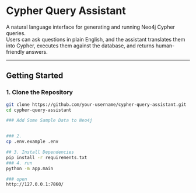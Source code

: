 # Cypher Query Assistant

A natural language interface for generating and running Neo4j Cypher queries.  
Users can ask questions in plain English, and the assistant translates them into Cypher, executes them against the database, and returns human-friendly answers.

---

## Getting Started

### 1. Clone the Repository
```bash
git clone https://github.com/your-username/cypher-query-assistant.git
cd cypher-query-assistant

### Add Some Sample Data to Neo4j


### 2.  
cp .env.example .env

## 3. Install Dependencies
pip install -r requirements.txt
### 4. run 
python -m app.main

### open 
http://127.0.0.1:7860/


